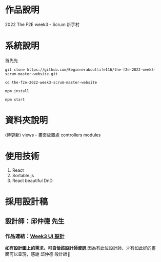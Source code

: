 # 作品說明

2022 The F2E week3 - Scrum 新手村

# 系統說明

首先先

```
git clone https://github.com/Beginneraboutlife116/the-f2e-2022-week3-scrum-master-website.git
```

```
cd the-f2e-2022-week3-scrum-master-website
```

```
npm install
```

```
npm start
```

# 資料夾說明
(待更新)
views - 畫面放置處
controllers
modules

# 使用技術

1. React
2. Sortable.js
3. React beautiful DnD

# 採用設計稿

## 設計師：邱仲德 先生
### 作品連結：[Week3 UI 設計](https://www.figma.com/file/kbtC7fpZWSjEAzeJmnsVO2/Scrum-%E6%96%B0%E6%89%8B%E6%9D%91?node-id=0%3A1&t=fx8DNiwYgVdpIAix-1)

**如有設計圖上的需求，可自恰該設計師資訊**
因為有此位設計師，才有如此好的畫面可以呈現，感謝 邱仲德 設計師🙂
